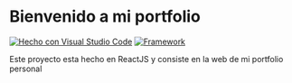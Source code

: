 # Bienvenido a mi portfolio


[![Hecho con Visual Studio Code](https://badges.aleen42.com/src/visual_studio_code.svg)](https://code.visualstudio.com/)
[![Framework](https://badges.aleen42.com/src/react.svg)](https://reactjs.org/)

Este proyecto esta hecho en ReactJS y consiste en la web de mi portfolio personal
